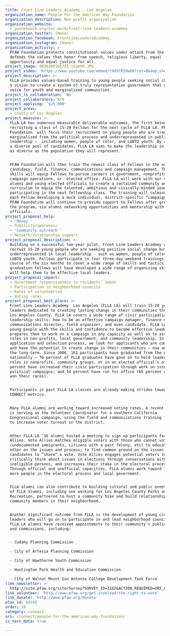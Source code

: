 ```yaml
---
title: Front Line Leaders Academy – Los Angeles
organization_name: People For the American Way Foundation
organization_description: Non-profit organization
organization_website:
  - yeonetwork.org/our-work/front-line-leaders-academy
organization_twitter: (None)
organization_facebook: FrontLineLeadersAcademy
organization_instagram: (None)
organization_activity: >-
  PFAW Foundation protects constitutional values under attack from the Right and
  defends the values that honor free speech, religious liberty, equal
  opportunity and equal justice for all.
project_image: 8636309165741-team90.JPG
project_video: 'https://www.youtube.com/embed/t9dVCR59w60?rel=0&amp;showinfo=0'
project_description: >-
  FLLA provides values-based training to young people seeking social change with
  a vision to create a system of truly representative government that gives
  voice for youth and marginalized communities.
project_is_collaboration: 'No'
project_collaborators: N/A
project_applying: '$25,000'
project_areas:
  - County of Los Angeles
project_measure: >-
  FLLA LA has numerous measurable deliverable outcomes, the first being
  recruiting a class of 15-20 Fellows for the next cycle of FLLA LA. PFAW
  Foundation  will focus their recruitment on young people who are traditionally
  marginalized from the political process and underrepresented in public
  leadership –  including women, people of color, and LGBTQ youth. By recruiting
  a diverse pool of candidates, FLLA LA aims to make the leadership in LA County
  as diverse as the population they will represent. 


  PFAW Foundation will then train the newest class of Fellows in the areas of
  candidacy, field, finance, communications and campaign management. These
  skills will equip Fellows to pursue careers in government, nonprofits,
  campaign operations, or  elected office. FLLA LA will work with our network of
  alumni and young elected officials to create a sustained community and
  curriculum to equip the talented, ambitious and civically-minded young people
  participating in the next fellowship class. The training will culminate with
  each Fellow developing a mock individual, district-specific “campaign” plan.
  PFAW Foundation will continue to provide support to Fellows after graduating
  the program, via alumni networking opportunities and mentorship with elected
  officials.
project_proposal_help:
  - 'Money '
  - Publicity/awareness
  - 'Community outreach '
  - Network/relationship support
project_proposal_description: >-
  Building on a successful two-year pilot, Front Line Leaders Academy will
  recruit 15-20 young people who are seeking positive social change but are
  underrepresented in local leadership - such as women, people of color, and
  LGBTQ youth. Fellows participate in four three-day weekend trainings over the
  course of the six months to cover a wide range of skills and tactics. By
  graduation Fellows will have developed a wide range of organizing skills that
  will help them to be effective local leaders.
project_proposal_impact:
  - Government responsiveness to residents’ needs
  - Participation in neighborhood councils
  - Rates of volunteerism
  - Voting rates
project_proposal_best_place: >-
  Front Line Leaders Academy  Los Angeles (FLLA LA) will train 15-20 young
  leaders dedicated to creating lasting change in their communities throughout
  Los Angeles County. FLLA LA covers a wide range of civic participation
  leadership skills: how to be an effective campaign manager, finance director,
  communications director, field organizer, and even candidate. FLLA LA equips
  young people with the skills and confidence to become effective leaders, and
  prepares them to work on a campaign in any capacity as well as to assume key
  roles in non-profits, local government, and community leadership. In the
  application and selection process, we look for applicants who are committed
  and have the potential to create change in their communities – now and over
  the long-term. Since 2006, 161 participants have graduated from the program
  nationally – 70 percent of FLLA graduates have gone on to hold leadership
  roles in nonprofits, community groups, or in an elected official’s office; 70
  percent have increased their civic participation through work on issue or
  political campaigns; and 14 percent have run for office (65 percent of these
  won their races).


  Participants in past FLLA LA classes are already making strides toward many
  CONNECT metrics.


  Many FLLA alumni are working toward increased voting rates. A recent FLLA alum
  is serving as the Volunteer Coordinator for a southern California
  Congressional campaign, using the field and communications training from FLLA
  to increase voter turnout in the district.


  Other FLLA LA ’16 alumni hosted a meeting to sign up participants for Vote
  Allies. Vote Allies matches eligible voters with those who cannot vote
  (undocumented immigrants, citizens with a past felony, etc) to educate each
  other on the issues and process; to find common ground on the issues and
  candidates to “share” a vote. Vote Allies engages potential voters to
  critically think about issues in elections through conversations with
  ineligible persons, and increases their stake in the electoral process. 
  Through official and unofficial capacities, FLLA alumni work toward involving
  more people in the electoral process and local government.


  FLLA alumni can also contribute to building cultural and public events. A pair
  of FLLA alumni, including one working for Los Angeles County Parks and
  Recreation, partnered to host a community hike and build relationships with
  community members in their neighborhood. 


  Another significant outcome from FLLA is the development of young civic
  leaders who will go on to participate in and lead neighborhood councils. Five
  FLLA LA alumni have received appointments to their community’s public boards
  and commissions, including:


  - Cudahy Planning Commission

  - City of Artesia Planning Commission

  - City of Hawthorne Youth Commission

  - Huntington Park Health and Education Commission

  - City of Walnut Mount San Antonio College Development Task Force
link_newsletter: >-
  http://site.pfaw.org/site/Survey?SURVEY_ID=1162&ACTION_REQUIRED=URI_ACTION_USER_REQUESTS
link_volunteer: 'http://www.pfaw.org/get-involved/the-right-to-vote'
link_donate: 'http://www.pfaw.org/donate'
plan_id: 84392
order: 19
category: connect
uri: /connect/people-for-the-american-way-foundation/
is_test_data: true

---
```

